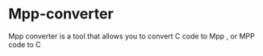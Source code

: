 Mpp-converter
=============

Mpp converter is a tool that allows you to convert C code to Mpp , or MPP code to C
